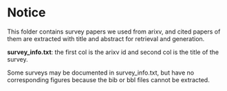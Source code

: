 # Notice

This folder contains survey papers we used from arixv, and cited papers of them are extracted with title and abstract for retrieval and generation.

**survey_info.txt**: the first col is the arixv id and second col is the title of the survey.



Some surveys may be documented in survey_info.txt, but have no corresponding figures because the bib or bbl files cannot be extracted.
